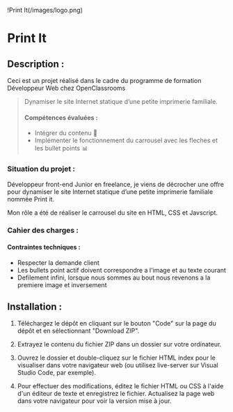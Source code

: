 !Print It(/images/logo.png)

# Print It

## Description :

Ceci est un projet réalisé dans le cadre du programme de formation Développeur Web chez OpenClassrooms

> Dynamiser le site Internet statique d’une petite imprimerie familiale.
>
> #### Compétences évaluées :
>
> -   Intégrer du contenu 🎨
> -   Implémenter le fonctionnement du carrousel avec les fleches et les bullet points 📊

### Situation du projet :

Développeur front-end Junior en freelance, je viens de décrocher une offre pour dynamiser le site Internet statique d’une petite imprimerie familiale nommée Print it.

Mon rôle a été de réaliser le carrousel du site en HTML, CSS et Javscript.


### Cahier des charges :

#### Contraintes techniques :

-   Respecter la demande client
-   Les bullets point actif doivent correspondre a l'image et au texte courant
-   Defilement infini, lorsque nous sommes au bout nous revenons a la premiere image et inversement
  

## Installation :

1. Téléchargez le dépôt en cliquant sur le bouton "Code" sur la page du dépôt et en sélectionnant "Download ZIP".

2. Extrayez le contenu du fichier ZIP dans un dossier sur votre ordinateur.

3. Ouvrez le dossier et double-cliquez sur le fichier HTML index pour le visualiser dans votre navigateur web (ou utilisez live-server sur Visual Studio Code, par exemple).

4. Pour effectuer des modifications, éditez le fichier HTML ou CSS à l'aide d'un éditeur de texte et enregistrez le fichier. Actualisez la page web dans votre navigateur pour voir la version mise à jour.


